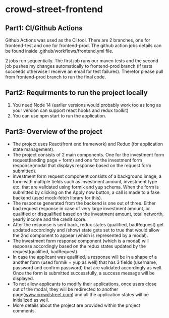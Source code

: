# crowd-street-frontend

## Part1: CI/Github Actions
Github Actions was used as the CI tool. There are 2 branches, one for frontend-test and one for frontend-prod. The github action jobs details can be found 
inside .github/workflows/frontend.yml file.

2 jobs run sequentially. The first job runs our maven tests and the second job pushes my changes automatically to frontend-prod branch 
(if tests succeeds otherwise I receive an email for test failures). Therefor please pull from frontend-prod branch to run the final code.

## Part2: Requirments to run the project locally
1. You need Node 14 (earlier versions would probably work too as long as your version can support react hooks and redux toolkit)
2. You can use npm start to run the application.

## Part3: Overview of the project
* The project uses React(front end framework) and Redux (for application state management).
* The project consists of 2 main components. One for the investment form request(landing page + form) and one for the investment form response(modal that displays response based on the request form submitted).
* investment form request component consists of a background image, a form with multiple fields such as investment amount, investment type etc. that are validated using formik and yup schema. When the form is submitted by clicking on the Apply now button, a call is made to a fake backend (used mock-fetch library for this).
* The response generated from the backend is one out of three. Either bad request response in case of very large investment amount, or qualified or disqualified based on the investment amount, total networth, yearly income and the credit score. 
* After the response is sent back, redux states (qualified, badRequest) get updated accordingly and (show) state gets set to true that would allow the 2nd component to appear (which is represented by a modal).
* The investment form response component (which is a modal) will response accordingly based on the redux states updated by the request(qualified, badRequest).
* In case the applicant was qualified, a response will be in a shape of a another form (used formik + yup as well) that has 3 fields (username, password and confirm password) that are validated accordingly as well. Once the form is submitted successfully, a success message will be displayed.
* To not allow applicants to modify their applications, once users close out of the modal, they will be redirected to another page(www.crowdstreet.com) and all the application states will be initialized as well.
* More details about the project are provided within the project comments.

